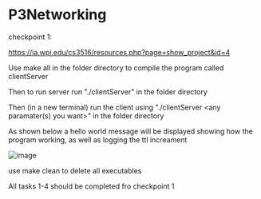 # P3Networking

checkpoint 1:

https://ia.wpi.edu/cs3516/resources.php?page=show_project&id=4

Use make all in the folder directory to compile the program called clientServer

Then to run server run "./clientServer" in the folder directory

Then (in a new terminal) run the client using "./clientServer <any paramater(s) you want>" in the folder directory

As shown below a hello world message will be displayed showing how the program working, as well as logging the ttl increament

![image](https://user-images.githubusercontent.com/73619173/145138669-75ccf52a-9498-4d6b-a459-e052eb2af354.png)

use make clean to delete all executables

All tasks 1-4 should be completed fro checkpoint 1
